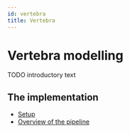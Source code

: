 ```yaml
---
id: vertebra
title: Vertebra
---
```


# Vertebra modelling

TODO introductory text

## The implementation

* [Setup](setup)
* [Overview of the pipeline](pipeline-overview)